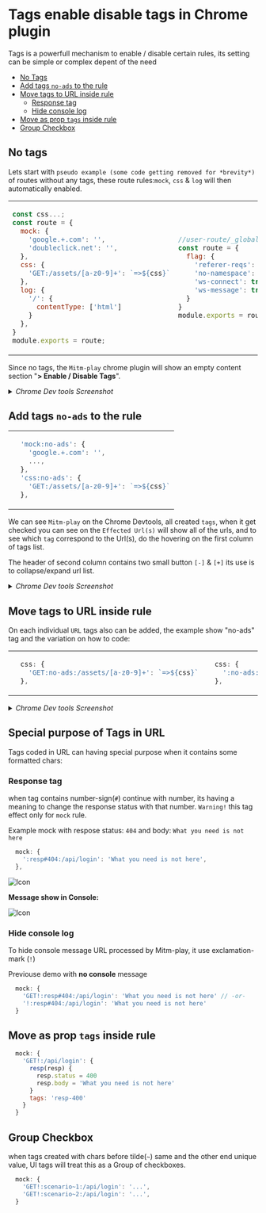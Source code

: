 # Tags enable disable tags in Chrome plugin

Tags is a powerfull mechanism to enable / disable certain rules, its setting can be simple or complex depent of the need 

* [No Tags](#no-tags)
* [Add tags `no-ads` to the rule](#add-tags-no-ads-to-the-rule)
* [Move tags to URL inside rule](#move-tags-to-url-inside-rule)
  * [Response tag](#response-tag)
  * [Hide console log](#hide-console-log)
* [Move as prop `tags` inside rule](#move-as-prop-tags-inside-rule)
* [Group Checkbox](#group-checkbox)

## No tags

Lets start with `pseudo example (some code getting removed for *brevity*)` of routes without any tags, these route rules:`mock`, `css` & `log`  will then automatically enabled.

<table>
<tr><td>

```js
const css...;
const route = {
  mock: {
    'google.+.com': '',
    'doubleclick.net': '',
  },
  css: { 
    'GET:/assets/[a-z0-9]+': `=>${css}`
  },
  log: {
    '/': {
      contentType: ['html']
    }
  },
}
module.exports = route;
```

</td><td>

```js
//user-route/_global_/index.js
const route = {
  flag: {
    'referer-reqs': false,
    'no-namespace': false,
    'ws-connect': true,
    'ws-message': true,
  }
}
module.exports = route;
```

</td></tr>
</table>

Since no tags, the `Mitm-play` chrome plugin will show an empty content section "**> Enable / Disable Tags**".

<details><summary><i>Chrome Dev tools Screenshot</i></summary>

![Icon](./tags/01.no-tags.png 'url-match:att width=320px')

</details>

## Add tags `no-ads` to the rule

<table>
<tr><td>

```js
  'mock:no-ads': {
    'google.+.com': '',
    ...,
  },
  'css:no-ads': { 
    'GET:/assets/[a-z0-9]+': `=>${css}`
  },
```

</td></tr>
</table>

We can see `Mitm-play` on the Chrome Devtools, all created `tags`, when it get checked you can see on the `Effected Url(s)` will show all of the urls, and to see which `tag` correspond to the Url(s), do the hovering on the first column of tags list.

The header of second column contains two small button `[-]` & `[+]` its use is to collapse/expand url list. 

<details><summary><i>Chrome Dev tools Screenshot</i></summary>

<table>
<tr><td>

![Icon](./tags/02.no-ads-all-checked.png '02.no-ads-all-checked:att width=320px')

</td><td>

![Icon](./tags/02.no-ads-css-checked.png '02.no-ads-css-checked:att width=315px')

</td><td>

![Icon](./tags/02.no-ads-css-expanded.png '02.no-ads-css-expanded:att width=315px')

</td></tr>
</table>

</details>

## Move tags to URL inside rule
On each individual `URL` tags also can be added, the example show "no-ads" tag and the variation on how to code:  
<table>
<tr><td>

```js
  css: { 
    'GET:no-ads:/assets/[a-z0-9]+': `=>${css}`
  },
```
</td><td>

```js
  css: { 
    ':no-ads:/assets/[a-z0-9]+': `=>${css}`
  },
```
</td></tr>
</table>


<details><summary><i>Chrome Dev tools Screenshot</i></summary>

![Icon](./tags/03.no-ads-tag-in-url.png '03.no-ads-tag-in-url:att width=430px')

</details>

## Special purpose of Tags in URL 
Tags coded in URL can having special purpose when it contains some formatted chars:

### __Response tag__
when tag contains number-sign(`#`) continue with number, its having a meaning to change the response status with that number. `Warning!` this tag effect only for `mock` rule.

Example mock with respose status: `404` and body: `What you need is not here`
```js
  mock: { 
    ':resp#404:/api/login': 'What you need is not here',
  },
```

![Icon](./tags/04.mock-with-404-1.png '04.mock-with-404:att width=530px')

__Message show in Console:__

![Icon](./tags/04.mock-with-404-2.png '04.mock-with-404:att width=530px')


### __Hide console log__
To hide console message URL processed by Mitm-play, it use exclamation-mark (`!`) 

Previouse demo with __no console__ message
```js
  mock: {
    'GET!:resp#404:/api/login': 'What you need is not here' // -or-
    '!:resp#404:/api/login': 'What you need is not here'
  }
```
## Move as prop `tags` inside rule

```js
  mock: {
    'GET!:/api/login': {
      resp(resp) {
        resp.status = 400
        resp.body = 'What you need is not here'
      }
      tags: 'resp-400'
    }
  }
```

## Group Checkbox
when tags created with chars before tilde(`~`) same and the other end unique value, UI tags will treat this as a Group of checkboxes.
```js
  mock: {
    'GET!:scenario~1:/api/login': '...', 
    'GET!:scenario~2:/api/login': '...', 
  }
```